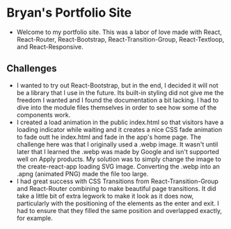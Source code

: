 # Bryan's Portfolio Site

* Welcome to my portfolio site. This was a labor of love made with React, React-Router, React-Bootstrap, React-Transition-Group, React-Textloop, and React-Responsive.
## Challenges
* I wanted to try out React-Bootstrap, but in the end, I decided it will not be a library that I use in the future. Its built-in styling did not give me the freedom I wanted and I found the documentation a bit lacking. I had to dive into the module files themselves in order to see how some of the components work.
* I  created a load animation in the public index.html so that visitors have a loading indicator while waiting and it creates a nice CSS fade animation to fade outt he index.html and fade in the app's home page. The challenge here was that I originally used a .webp image. It wasn't until later that I learned the .webp was made by Google and isn't supported well on Apply products. My solution was to simply change the image to the create-react-app loading SVG image. Converting the .webp into an .apng (animated PNG) made the file too large.
* I had great success with CSS Transitions from React-Transition-Group and React-Router combining to make beautiful page transitions. It did take a little bit of extra legwork to make it look as it does now, particularly with the positioning of the elements as the enter and exit. I had to ensure that they filled the same position and overlapped exactly, for example.

